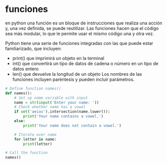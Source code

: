 # funciones

en python una función es un bloque de instrucciones que realiza una acción y, una vez definida, se puede reutilizar. Las funciones hacen que el código sea más modular, lo que le permite usar el mismo código una y otra vez.

Python tiene una serie de funciones integradas con las que puede estar familiarizado, que incluyen:

- print() que imprimirá un objeto en la terminal
- int() que convertirá un tipo de datos de cadena o número en un tipo de datos entero
- len() que devuelve la longitud de un objeto
Los nombres de las funciones incluyen paréntesis y pueden incluir parámetros.

``` python
# Define function names()
def names():
    # Set up name variable with input
    name = str(input('Enter your name: '))
    # Check whether name has a vowel
    if set('aeiou').intersection(name.lower()):
        print('Your name contains a vowel.')
    else:
        print('Your name does not contain a vowel.')

    # Iterate over name
    for letter in name:
        print(letter)

# Call the function
names()
```